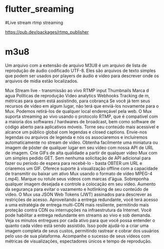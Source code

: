 # flutter_sreaming

#Live stream
rtmp streaming

https://pub.dev/packages/rtmp_publisher


# m3u8

Um arquivo com a extensão de arquivo M3U8 é um arquivo de lista de reprodução de áudio codificado UTF-8. Eles são arquivos de texto simples que podem ser usados ​​por players de áudio e vídeo para descrever onde os arquivos de mídia estão localizados.


Mux
Stream live - transmissão ao vivo
RTMP input
Thumbnails
Marca d agua
Políticas de reprodução
Video analytics
Webhooks
Tracking de m, métricas para quem está assistindo, para cobrança
Se você já tem seus recursos de vídeo em algum lugar, não terá que enviá-los novamente para o Mux. Podemos retirá-los de qualquer local endereçável pela web.
O Mux suporta streaming ao vivo usando o protocolo RTMP, que é compatível com a maioria dos softwares / hardwares de broadcast, bem como software de código aberto para aplicativos móveis.
Torne seu conteúdo mais acessível e alcance um público global com legendas e closed captions. Envie-nos legendas ou arquivos de legenda e nós os associaremos e incluiremos automaticamente no stream de vídeo.
Obtenha facilmente uma miniatura ou imagem de pôster de qualquer lugar em seu vídeo com nossa API de URL de imagem.
Crie GIFs de alta qualidade a partir de qualquer vídeo Mux com um simples pedido GET. Sem nenhuma solicitação de API adicional para fazer ou período de espera para recebê-lo - basta OBTER um URL e criaremos um GIF.
Oferece suporte à visualização offline com a capacidade de transmitir ou baixar um ativo Mux usando o formato de vídeo MPEG-4 (.mp4).
Marque ou rotule seus vídeos com marcas d'água. Sobreponha qualquer imagem desejada e controle a colocação em seu vídeo.
Aumento da segurança para evitar o vazamento e hotlinking de seu conteúdo de vídeo. O Mux usa JSON Web Tokens (JWT) assinados para descrever as restrições de acesso.
Aproveitando a entrega redundante, você terá acesso a uma estratégia de entrega multi-CDN mais resiliente, permitindo mais proteção contra CDN ou interrupções na infraestrutura da Internet. Você pode habilitar a entrega redundante em streams ao vivo e sob demanda.
Veja os minutos entregues por cada ativo para que você possa entender o quanto cada vídeo está sendo assistido. Isso pode ajudá-lo a criar uma imagem completa de seus custos, permitindo rastrear e cobrar dos usuários pelo uso de sua plataforma.
Acompanhe o sucesso de seus vídeos com métricas de visualizações, espectadores únicos e tempo de reprodução.

